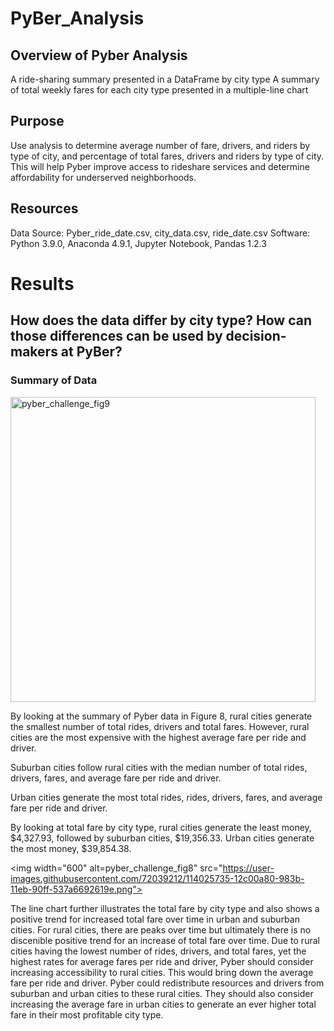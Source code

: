 # PyBer_Analysis
## Overview of Pyber Analysis
A ride-sharing summary presented in a DataFrame by city type
A summary of total weekly fares for each city type presented in a multiple-line chart 

## Purpose
Use analysis to determine average number of fare, drivers, and riders by type of city, and percentage of total fares, drivers and riders by type of city. This will help Pyber improve access to rideshare services and determine affordability for underserved neighborhoods. 

## Resources
Data Source: Pyber_ride_date.csv, city_data.csv, ride_date.csv
Software: Python 3.9.0, Anaconda 4.9.1, Jupyter Notebook, Pandas 1.2.3

# Results
## How does the data differ by city type? How can those differences can be used by decision-makers at PyBer?
### Summary of Data

<img width="488" alt="pyber_challenge_fig9" src="https://user-images.githubusercontent.com/72039212/114025715-0dfb5680-983b-11eb-9af2-6d92f50ae503.png">

By looking at the summary of Pyber data in Figure 8, rural cities generate the smallest number of total rides, drivers and total fares. However, rural cities are the most expensive with the highest average fare per ride and driver. 

Suburban cities follow rural cities with the median number of total rides, drivers, fares, and average fare per ride and driver.

Urban cities generate the most total rides, rides, drivers, fares, and average fare per ride and driver.

By looking at total fare by city type, rural cities generate the least money, $4,327.93, followed by suburban cities, $19,356.33. Urban cities generate the most money, $39,854.38.

<img width="600" alt=pyber_challenge_fig8" src="https://user-images.githubusercontent.com/72039212/114025735-12c00a80-983b-11eb-90ff-537a6692619e.png">
                                                                                                                                                      
The line chart further illustrates the total fare by city type and also shows a positive trend for increased total fare over time in urban and suburban cities. For rural cities, there are peaks over time but ultimately there is no discenible positive trend for an increase of total fare over time. Due to rural cities having the lowest number of rides, drivers, and total fares, yet the highest rates for average fares per ride and driver, Pyber should consider increasing accessibility to rural cities. This would bring down the average fare per ride and driver. Pyber could redistribute resources and drivers from suburban and urban cities to these rural cities. They should also consider increasing the average fare in urban cities to generate an ever higher total fare in their most profitable city type. 
